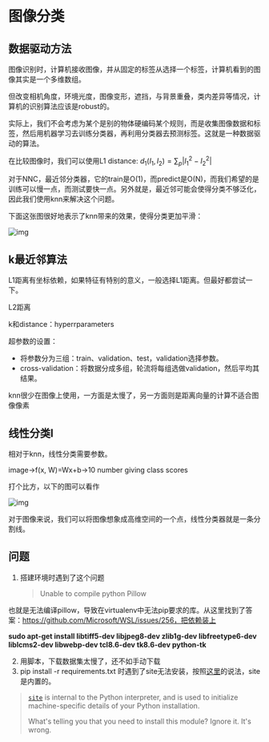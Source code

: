 # 图像分类



## 数据驱动方法

图像识别时，计算机接收图像，并从固定的标签从选择一个标签，计算机看到的图像其实是一个多维数组。

但改变相机角度，环境光度，图像变形，遮挡，与背景重叠，类内差异等情况，计算机的识别算法应该是robust的。

实际上，我们不会考虑为某个是别的物体硬编码某个规则，而是收集图像数据和标签，然后用机器学习去训练分类器，再利用分类器去预测标签。这就是一种数据驱动的算法。

在比较图像时，我们可以使用L1 distance: $d_1(I_1, I_2)=\sum_{p}|I_1^2-I_2^2|$

对于NNC，最近邻分类器，它的train是O(1)，而predict是O(N)，而我们希望的是训练可以慢一点，而测试要快一点。另外就是，最近邻可能会使得分类不够泛化，因此我们使用knn来解决这个问题。

下面这张图很好地表示了knn带来的效果，使得分类更加平滑：

![img](https://pic4.zhimg.com/80/51aef845faa10195e33bdd4657592f86_hd.jpg)

## k最近邻算法

L1距离有坐标依赖，如果特征有特别的意义，一般选择L1距离。但最好都尝试一下。

L2距离

k和distance：hyperrparameters

超参数的设置：

* 将参数分为三组：train、validation、test，validation选择参数。
* cross-validation：将数据分成多组，轮流将每组选做validation，然后平均其结果。

knn很少在图像上使用，一方面是太慢了，另一方面则是距离向量的计算不适合图像像素

## 线性分类I

相对于knn，线性分类需要参数。

image->f(x, W)=Wx+b->10 number giving class scores

打个比方，以下的图可以看作

![img](https://pic4.zhimg.com/80/7c204cd1010c0af1e7b50000bfff1d8e_hd.jpg)

对于图像来说，我们可以将图像想象成高维空间的一个点，线性分类器就是一条分割线。

## 问题

1. 搭建环境时遇到了这个问题

   > Unable to compile python Pillow

也就是无法编译pillow，导致在virtualenv中无法pip要求的库。从这里找到了答案：https://github.com/Microsoft/WSL/issues/256，把依赖装上

**sudo apt-get install libtiff5-dev libjpeg8-dev zlib1g-dev libfreetype6-dev liblcms2-dev libwebp-dev tcl8.6-dev tk8.6-dev python-tk**

2. 用脚本，下载数据集太慢了，还不如手动下载
3. pip install -r requirements.txt 时遇到了site无法安装，按照[这里](https://stackoverflow.com/questions/48696858/unable-to-install-distribution-site)的说法，site是内置的。

> [`site`](https://docs.python.org/3/library/site.html) is internal to the Python interpreter, and is used to initialize machine-specific details of your Python installation.
>
> What's telling you that you need to install this module? Ignore it. It's wrong.